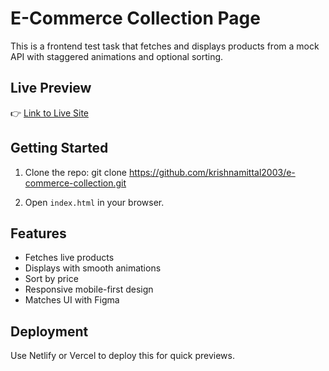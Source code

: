 # E-Commerce Collection Page

This is a frontend test task that fetches and displays products from a mock API with staggered animations and optional sorting.

## Live Preview
👉 [Link to Live Site](https://yourdeploymenturl.com)

## Getting Started

1. Clone the repo:
git clone https://github.com/krishnamittal2003/e-commerce-collection.git


2. Open `index.html` in your browser.

## Features
- Fetches live products
- Displays with smooth animations
- Sort by price
- Responsive mobile-first design
- Matches UI with Figma

## Deployment
Use Netlify or Vercel to deploy this for quick previews.
